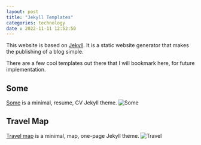 ```yaml
---
layout: post
title: "Jekyll Templates" 
categories: technology
date : 2022-11-11 12:52:50
---
```

This website is based on [Jekyll](http://jekyllrb.com/). It is a static website generator that makes the publishing of a blog simple. 

There are a few cool templates out there that I will bookmark here, for future implementation. 

## Some
[Some](https://jekyll-themes.com/some/) is a minimal, resume, CV Jekyll theme. 
![Some](https://jekyll-themes.com/images/jekyll-cv.png)

## Travel Map
[Travel map](https://jekyll-themes.com/travel-map/) is a minimal, map, one-page Jekyll theme.
![Travel](https://jekyller.github.io/TravelMap/)